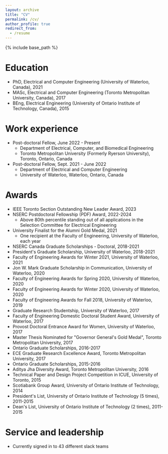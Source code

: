 ```yaml
---
layout: archive
title: "CV"
permalink: /cv/
author_profile: true
redirect_from:
  - /resume
---
```


{% include base_path %}

Education
======
* PhD, Electrical and Computer Engineering (University of Waterloo, Canada), 2021
* MASc, Electrical and Computer Engineering (Toronto Metropolitan University, Canada), 2017
* BEng, Electrical Engineering (University of Ontario Institute of Technology, Canada), 2015

Work experience
======
* Post-doctoral Fellow, June 2022 - Present
  * Department of Electrical, Computer, and Biomedical Engineering
  * Toronto Metropolitan University (Formerly Ryerson University), Toronto, Ontario, Canada
* Post-doctoral Fellow, Sept. 2021 - June 2022
  * Department of Electrical and Computer Engineering
  * University of Waterloo, Waterloo, Ontario, Canada

  
Awards
======
* IEEE Toronto Section Outstanding New Leader Award, 2023
* NSERC Postdoctoral Fellowship (PDF) Award, 2022-2024
  * Above 80th percentile standing out of all applications in the Selection Committee
for Electrical Engineering
* University Finalist for the Alumni Gold Medal, 2021
  * One recipient at the Faculty of Engineering, University of Waterloo, each year
* NSERC Canada Graduate Scholarships - Doctoral, 2018-2021
* President's Graduate Scholarship, University of Waterloo, 2018-2021
* Faculty of Engineering Awards for Winter 2021, University of Waterloo, 2021
* Jon W. Mark Graduate Scholarship in Communication, University of Waterloo, 2020
* Faculty of Engineering Awards for Spring 2020, University of Waterloo, 2020
* Faculty of Engineering Awards for Winter 2020, University of Waterloo, 2020
* Faculty of Engineering Awards for Fall 2018, University of Waterloo, 2019
* Graduate Research Studentship, University of Waterloo, 2017
* Faculty of Engineering Domestic Doctoral Student Award, University of Waterloo, 2017
* Provost Doctoral Entrance Award for Women, University of Waterloo, 2017
* Master Thesis Nominated for "Governor General's Gold Medal", Toronto Metropolitan University, 2017
* Ontario Graduate Scholarships, 2016-2017
* ECE Graduate Research Excellence Award, Toronto Metropolitan University, 2017
* Ontario Graduate Scholarships, 2015-2016
* Aditya Jha Diversity Award, Toronto Metropolitan University, 2016
* Technical Paper and Design Project Competition in ICUE, University of Toronto, 2015 
* Scotiabank Group Award, University of Ontario Institute of Technology, 2014
* President's List, University of Ontario Institute of Technology (5 times), 2011-2015
* Dean's List, University of Ontario Institute of Technology (2 times), 2011-2015
  
Service and leadership
======
* Currently signed in to 43 different slack teams

